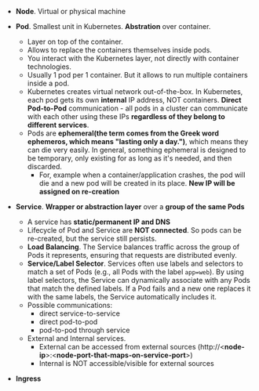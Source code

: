 - **Node**. Virtual or physical machine

- **Pod**. Smallest unit in Kubernetes. **Abstration** over container.
  - Layer on top of the container.
  - Allows to replace the containers themselves inside pods.
  - You interact with the Kubernetes layer, not directly with container technologies.
  - Usually 1 pod per 1 container. But it allows to run multiple containers inside a pod.
  - Kubernetes creates virtual network out-of-the-box. In Kubernetes, each pod gets its own **internal** IP address, NOT containers. **Direct Pod-to-Pod** communication - all pods in a cluster can communicate with each other using these IPs **regardless of they belong to different services**.
  - Pods are **ephemeral(the term comes from the Greek word ephemeros, which means "lasting only a day.")**, which means they can die very easily. In general, something ephemeral is designed to be temporary, only existing for as long as it's needed, and then discarded.
      - For, example when a container/application crashes, the pod will die and a new pod will be created in its place. **New IP will be assigned on re-creation**

- **Service**. **Wrapper or abstraction layer** over a **group of the same Pods**
  - A service has **static/permanent IP and DNS**
  - Lifecycle of Pod and Service are **NOT connected**. So pods can be re-created, but the service still persists.
  - **Load Balancing**. The Service balances traffic across the group of Pods it represents, ensuring that requests are distributed evenly.
  - **Service/Label Selector**. Services often use labels and selectors to match a set of Pods (e.g., all Pods with the label `app=web`). By using label selectors, the Service can dynamically associate with any Pods that match the defined labels. If a Pod fails and a new one replaces it with the same labels, the Service automatically includes it.
  - Possible communications:
    - direct service-to-service
    - direct pod-to-pod
    - pod-to-pod through service
  - External and Internal services.
    - External can be accessed from external sources (http://<**node-ip**>:<**node-port-that-maps-on-service-port**>)
    - Internal is NOT accessible/visible for external sources

- **Ingress**
